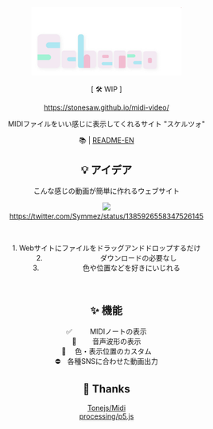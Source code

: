 <div align="center">

<img src="./screenshot/logo.jpg" width="60%" />

[ 🛠 WIP ]　

https://stonesaw.github.io/midi-video/

MIDIファイルをいい感じに表示してくれるサイト "スケルツォ"  


📚 | [README-EN](./README-en.md)



## 💡 アイデア
こんな感じの動画が簡単に作れるウェブサイト

<a href="https://twitter.com/Symmez/status/1385926558347526145"><img width="400px" src="https://user-images.githubusercontent.com/50014309/145682238-369d0c16-7022-462e-afe3-e6549202bb3d.png"></img></a>  
https://twitter.com/Symmez/status/1385926558347526145

<br>

1\. Webサイトにファイルをドラッグアンドドロップするだけ  
2\. 　　　　　　　　ダウンロードの必要なし　　　　　　　  
3\. 　　　　　　色や位置などを好きにいじれる　　　　　　




<br>

## ✨ 機能
✅ 　　 MIDIノートの表示　　　  
🏃‍ 　　  音声波形の表示　　　　  
🏃‍ 　 色・表示位置のカスタム　   
⛔　各種SNSに合わせた動画出力  


## 🙏 Thanks
[Tonejs/Midi](https://github.com/Tonejs/Midi)  
[processing/p5.js](https://github.com/processing/p5.js)  
  
</div>
